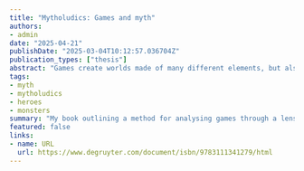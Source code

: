 ```yaml
---
title: "Mytholudics: Games and myth"
authors:
- admin
date: "2025-04-21"
publishDate: "2025-03-04T10:12:57.036704Z"
publication_types: ["thesis"]
abstract: "Games create worlds made of many different elements, but also of rules, systems and structures for how we act in them. So how can we make sense of them? Mytholudics: Games and Myth lays out an approach to understanding games using theories from myth and folklore. Myth is taken here not as an object but as a process, a way of expressing meaning. It works to naturalise arbitrary constellations of signs, to connect things in meaning. Behind the phrase ‘just the way it is’ is a process of mythologization that has cemented it. Mytholudics lays out how this understanding of myth works for the analysis of games. In two sections each analysing five digital games, it then shows how this approach works in practice: one through the lens of heroism and one through monstrosity. These ask questions such as what heroic mythology is constructed in *Call of Duty*? What do the monsters in *The Witcher* tell us about the game’s model of the world? How does *Hellblade: Senua’s Sacrifice* weave a conflict between Norse and Pictish mythology into one between competing models of seeing mental illness? This method helps to see games and their worlds in the whole. Stories, gameplay, systems, rules, spatial configurations and art styles can all be considered together as contributing to the meaning of the game."
tags:
- myth
- mytholudics
- heroes
- monsters
summary: "My book outlining a method for analysing games through a lens of myth called mytholudics."
featured: false
links:
- name: URL
  url: https://www.degruyter.com/document/isbn/9783111341279/html
---
```

